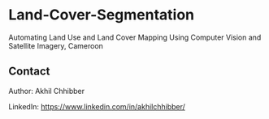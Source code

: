 # Land-Cover-Segmentation
Automating Land Use and Land Cover Mapping Using Computer Vision and Satellite Imagery, Cameroon

## Contact

Author: Akhil Chhibber

LinkedIn: https://www.linkedin.com/in/akhilchhibber/
